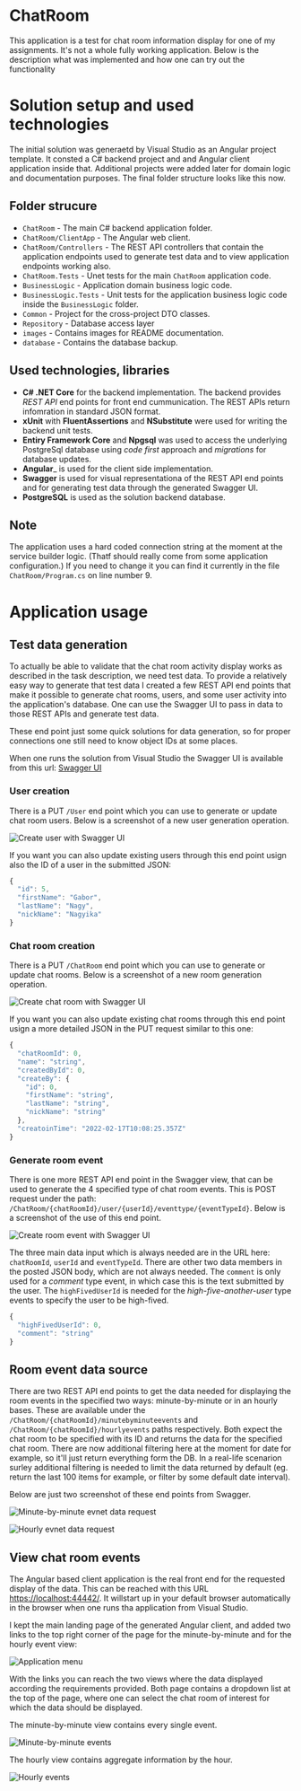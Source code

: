 # ChatRoom
This application is a test for chat room information display for one of my assignments. It's not a whole fully working application. Below is the description what was implemented and how one can try out the functionality

# Solution setup and used technologies #

The initial solution was generaetd by Visual Studio as an Angular project template. It consted a C# backend project and and Angular client application inside that. Additional projects were added later for domain logic and documentation purposes. The final folder structure looks like this now.

## Folder strucure ##

- `ChatRoom` - The main C# backend application folder.
- `ChatRoom/ClientApp` - The Angular web client.
- `ChatRoom/Controllers` - The REST API controllers that contain the application endpoints used to generate test data and to view application endpoints working also.
- `ChatRoom.Tests` - Unet tests for the main `ChatRoom` application code.
- `BusinessLogic` - Application domain business logic code.
- `BusinessLogic.Tests` - Unit tests for the application business logic code inside the `BusinessLogic` folder.
- `Common` - Project for the cross-project DTO classes.
- `Repository` - Database access layer
- `images` - Contains images for README documentation.
- `database` - Contains the database backup.

## Used technologies, libraries ##

- **C# .NET Core** for the backend implementation. The backend provides _REST API_ end points for front end cummunication. The REST APIs return infomration in standard JSON format.
- **xUnit** with **FluentAssertions**  and **NSubstitute** were used for writing the backend unit tests.
- **Entiry Framework Core** and **Npgsql** was used to access the underlying PostgreSql database using _code first_ approach and _migrations_ for database updates.
- **Angular**_ is used for the client side implementation.
- **Swagger** is used for visual representationa of the REST API end points and for generating test data through the generated Swagger UI.
- **PostgreSQL** is used as the solution backend database.

## Note ##

The application uses a hard coded connection string at the moment at the service builder logic. (Thatf should really come from some application configuration.)
If you need to change it you can find it currently in the file `ChatRoom/Program.cs` on line number 9.

# Application usage #

## Test data generation ##

To actually be able to validate that the chat room activity display works as described in the task description, we need test data. To provide a relatively easy way to generate that test data I created a few REST API end points that make it possible to generate chat rooms, users, and some user activity into the application's database. One can use the Swagger UI to pass in data to those REST APIs and generate test data.

These end point just some quick solutions for data generation, so for proper connections one still need to know object IDs at some places.

When one runs the solution from Visual Studio the Swagger UI is available from this url: [Swagger UI](https://localhost:7144/swagger/index.html ) 

### User creation ###

There is a PUT `/User` end point which you can use to generate or update chat room users. Below is a screenshot of a new user generation operation.

![Create user with Swagger UI](./images/swagger__create_user.png) 

If you want you can also update existing users through this end point usign also the ID of a user in the submitted JSON:

```js
{
  "id": 5,
  "firstName": "Gabor",
  "lastName": "Nagy",
  "nickName": "Nagyika"
}
```


### Chat room creation ###

There is a PUT `/ChatRoom` end point which you can use to generate or update chat rooms. Below is a screenshot of a new room generation operation.

![Create chat room with Swagger UI](./images/swagger__create_chat_room.png) 

If you want you can also update existing chat rooms through this end point usign a more detailed JSON in the PUT request similar to this one:

```js
{
  "chatRoomId": 0,
  "name": "string",
  "createdById": 0,
  "createBy": {
    "id": 0,
    "firstName": "string",
    "lastName": "string",
    "nickName": "string"
  },
  "creatoinTime": "2022-02-17T10:08:25.357Z"
}
```
### Generate room event ###

There is one more REST API end point in the Swagger view, that can be used to generate the 4 specified type of chat room events. This is POST request under the path: `/ChatRoom/{chatRoomId}/user/{userId}/eventtype/{eventTypeId}`. Below is a screenshot of the use of this end point.

![Create room event with Swagger UI](./images/swagger__generate_room_event.png)

The three main data input which is always needed are in the URL here: `chatRoomId`, `userId` and `eventTypeId`. There are other two data members in the posted JSON body, which are not always needed. The `comment` is only used for a _comment_ type event, in which case this is the text submitted by the user. The `highFivedUserId` is needed for the _high-five-another-user_  type events to specify the user to be high-fived.

```js
{
  "highFivedUserId": 0,
  "comment": "string"
}
```

## Room event data source ##

There are two REST API end points to get the data needed for displaying the room events in the specified two ways: minute-by-minute or in an hourly bases. These are available under the `/ChatRoom/{chatRoomId}/minutebyminuteevents` and `/ChatRoom/{chatRoomId}/hourlyevents` paths respectively. Both expect the chat room to be specified with its ID and returns the data for the specified chat room. There are now additional filtering here at the moment for date for example, so it'll just return everything form the DB. In a real-life scenarion surley additional filtering is needed to limit the data returned by default (eg. return the last 100 items for example, or filter by some default date interval).

Below are just two screenshot of these end points from Swagger.

![Minute-by-minute evnet data request](./images/swagger__minute_by_minute_events.png) 

![Hourly evnet data request](./images/swagger__hourly_events.png) 


## View chat room events ##

The Angular based client application is the real front end for the requested display of the data. This can be reached with this URL [https://localhost:44442/](https://localhost:44442/ ). It willstart up in your default browser automatically in the browser when one runs tha application from Visual Studio.

I kept the main landing page of the generated Angular client, and added two links to the top right corner of the page for the minute-by-minute and for the hourly event view:

![Application menu](./images/app_menu.png ) 

With the links you can reach the two views where the data displayed according the requirements provided. Both page contains a dropdown list at the top of the page, where one can select the chat room of interest for which the data should be displayed.

The minute-by-minute view contains every single event.

![Minute-by-minute events](./images/minute_by_minute_events.png ) 

The hourly view contains aggregate information by the hour.

![Hourly events](./images/hourly_events.png ) 


